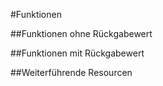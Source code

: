 #Funktionen

##Funktionen ohne Rückgabewert


##Funktionen mit Rückgabewert


##Weiterführende Resourcen